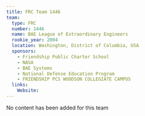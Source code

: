 ```yaml
---
title: FRC Team 1446
team:
  type: FRC
  number: 1446
  name: BAE League of Extraordinary Engineers
  rookie_year: 2004
  location: Washington, District of Columbia, USA
  sponsors:
    - Friendship Public Charter School
    - NASA
    - BAE Systems
    - National Defense Education Program
    - FRIENDSHIP PCS WOODSON COLLEGIATE CAMPUS
  links:
    Website: 
---
```

No content has been added for this team